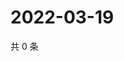# 2022-03-19

共 0 条

<!-- BEGIN WEIBO -->
<!-- 最后更新时间 Sat Mar 19 2022 20:24:52 GMT+0800 (China Standard Time) -->

<!-- END WEIBO -->
